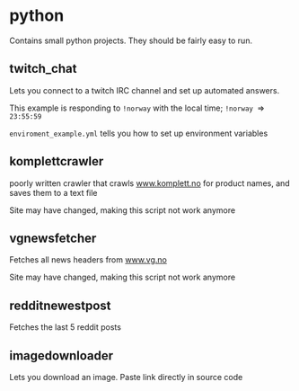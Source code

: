 # python
Contains small python projects. They should be fairly easy to run.

## twitch_chat
Lets you connect to a twitch IRC channel and set up automated answers.

This example is responding to ```!norway``` with the local time;
```!norway ```=> ```23:55:59```

```enviroment_example.yml``` tells you how to set up environment variables

## komplettcrawler
poorly written crawler that crawls www.komplett.no for product names, and saves them to a text file

Site may have changed, making this script not work anymore

## vgnewsfetcher
Fetches all news headers from www.vg.no

Site may have changed, making this script not work anymore

## redditnewestpost
Fetches the last 5 reddit posts

## imagedownloader
Lets you download an image. Paste link directly in source code



